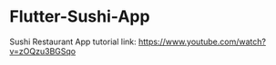 # Flutter-Sushi-App
Sushi Restaurant App
tutorial link: https://www.youtube.com/watch?v=zOQzu3BGSqo
